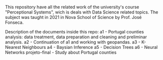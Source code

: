 This repository have all the related work of the university's course "Perceptional Systems", wich is deals with Data Science related topics.
The subject was taught in 2021 in Nova School of Science by Prof. José Fonseca.

Description of the documents inside this repo:
a1 - Portugal counties analysis: data treatment, data preparation and cleaning and preliminar analysis.
a2 - Continuation of a1 and working with geopandas.
a3 - K-Nearest Neighbours
a4 - Baysian Inference
a5 - Decision Trees
a6 - Neural Networks
projeto-final - Study about Portugal counties
